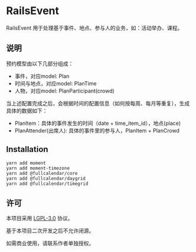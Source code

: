 # RailsEvent

RailsEvent 用于处理基于事件、地点、参与人的业务，如：活动举办、课程。


## 说明

预约模型由以下几部分组成：

* 事件，对应model: Plan
* 时间与地点，对应model: PlanTime
* 人物，对应model: PlanParticipant(crowd)

当上述配置完成之后，会根据时间的配置信息（如何按每周、每月等重复），生成具体的数据如下：

* PlanItem：具体的事件发生的时间（date + time_item_id），地点(place)
* PlanAttender(出席人): 具体的事件里的参与人，PlanItem + PlanCrowd


## Installation

```
yarn add moment
yarn add moment-timezone
yarn add @fullcalendar/core
yarn add @fullcalendar/daygrid
yarn add @fullcalendar/timegrid
```


## 许可
本项目采用 [LGPL-3.0](https://opensource.org/licenses/LGPL-3.0) 协议。

基于本项目二次开发之后不允许闭源。

如需商业使用，请联系作者单独授权。

